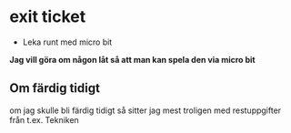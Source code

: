 #  exit ticket
 
* Leka runt med micro bit

**Jag vill göra om någon låt så att man kan spela den via micro bit**

## Om färdig tidigt

om jag skulle bli färdig tidigt så sitter jag mest troligen med restuppgifter från t.ex. Tekniken
